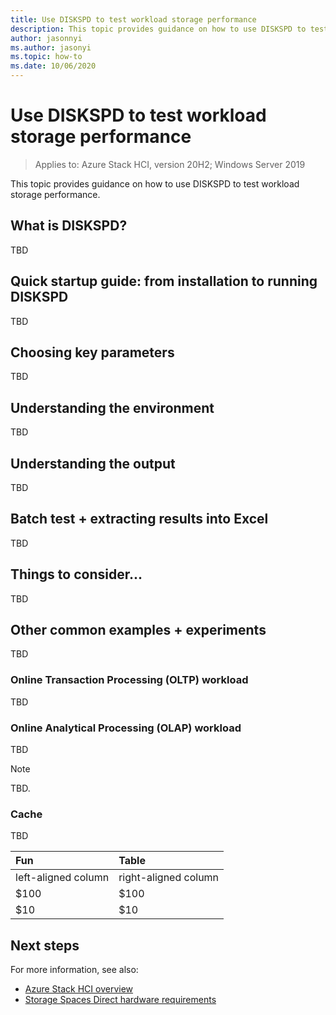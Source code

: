 ```yaml
---
title: Use DISKSPD to test workload storage performance
description: This topic provides guidance on how to use DISKSPD to test workload storage performance.
author: jasonnyi
ms.author: jasonyi
ms.topic: how-to
ms.date: 10/06/2020
---
```


# Use DISKSPD to test workload storage performance

>Applies to: Azure Stack HCI, version 20H2; Windows Server 2019

This topic provides guidance on how to use DISKSPD to test workload storage performance.

## What is DISKSPD?
TBD

## Quick startup guide: from installation to running DISKSPD
TBD

## Choosing key parameters
TBD

## Understanding the environment
TBD

## Understanding the output
TBD

## Batch test + extracting results into Excel
TBD

## Things to consider...
TBD

## Other common examples + experiments
TBD

### Online Transaction Processing (OLTP) workload
TBD

### Online Analytical Processing (OLAP) workload
TBD

<!---Example note format.--->
   >[!NOTE]
   > TBD.

<!---Example figure format--->
<!---:::image type="content" source="./media/network-controller/topology-option-1.png" alt-text="Option 1 to create a physical network for the Network Controller." lightbox="./media/network-controller/topology-option-1.png":::--->

### Cache
TBD

<!---Example table format.--->
| Fun                                      | Table                                   |
| :--------------------------------------- | :-------------------------------------- |
| left-aligned column                      | right-aligned column                    |
| $100                                     | $100                                    |
| $10                                      | $10                                     |




## Next steps
For more information, see also:
<!---Placeholders for format examples. Replace all before initial topic review.--->

- [Azure Stack HCI overview](../overview.md)
- [Storage Spaces Direct hardware requirements](/windows-server/storage/storage-spaces/storage-spaces-direct-hardware-requirements)
